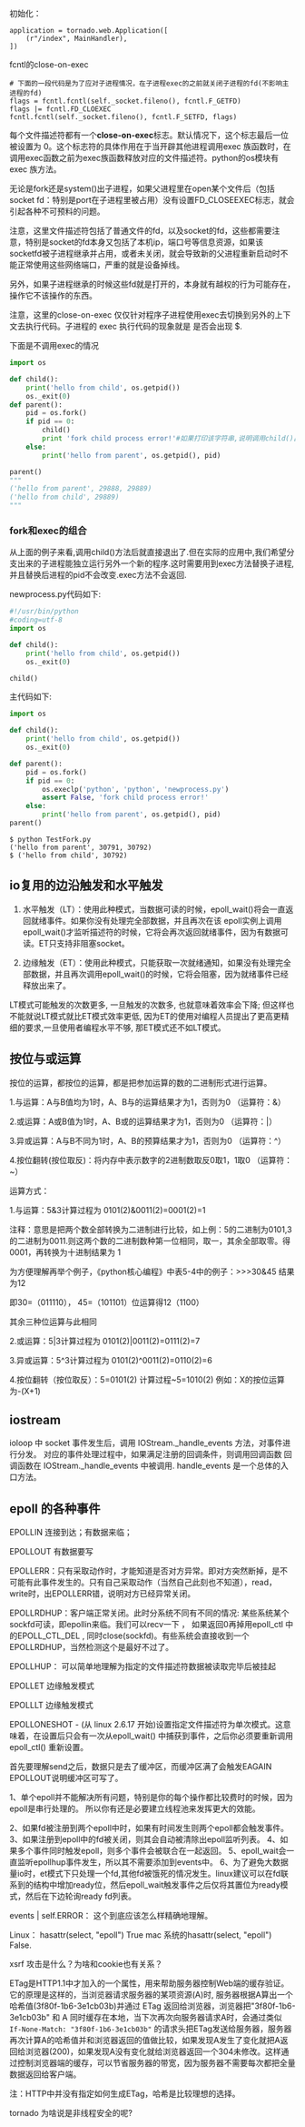 初始化：

```
application = tornado.web.Application([
    (r"/index", MainHandler),
])
```

fcntl的close-on-exec

```
# 下面的一段代码是为了应对子进程情况，在子进程exec的之前就关闭子进程的fd(不影响主进程的fd)
flags = fcntl.fcntl(self._socket.fileno(), fcntl.F_GETFD)
flags |= fcntl.FD_CLOEXEC
fcntl.fcntl(self._socket.fileno(), fcntl.F_SETFD, flags)
```

每个文件描述符都有一个**close-on-exec**标志。默认情况下，这个标志最后一位被设置为 0。这个标志符的具体作用在于当开辟其他进程调用exec 族函数时，在调用exec函数之前为exec族函数释放对应的文件描述符。python的os模块有exec 族方法。

 无论是fork还是system()出子进程，如果父进程里在open某个文件后（包括socket fd：特别是port在子进程里被占用）没有设置FD_CLOSEEXEC标志，就会引起各种不可预料的问题。

注意，这里文件描述符包括了普通文件的fd，以及socket的fd，这些都需要注意，特别是socket的fd本身又包括了本机ip，端口号等信息资源，如果该socketfd被子进程继承并占用，或者未关闭，就会导致新的父进程重新启动时不能正常使用这些网络端口，严重的就是设备掉线。

另外，如果子进程继承的时候这些fd就是打开的，本身就有越权的行为可能存在，操作它不该操作的东西。

注意，这里的close-on-exec 仅仅针对程序子进程使用exec去切换到另外的上下文去执行代码。子进程的 exec 执行代码的现象就是 是否会出现 $.

下面是不调用exec的情况

```python
import os

def child():
    print('hello from child', os.getpid())
    os._exit(0)
def parent():
    pid = os.fork()
    if pid == 0:
        child()
        print 'fork child process error!'#如果打印该字符串,说明调用child()出错
    else:
        print('hello from parent', os.getpid(), pid)

parent()
"""
('hello from parent', 29888, 29889)
('hello from child', 29889)
"""
```

### fork和exec的组合

从上面的例子来看,调用child()方法后就直接退出了.但在实际的应用中,我们希望分支出来的子进程能独立运行另外一个新的程序.这时需要用到exec方法替换子进程,并且替换后进程的pid不会改变.exec方法不会返回.

newprocess.py代码如下:

```python
#!/usr/bin/python
#coding=utf-8
import os

def child():
    print('hello from child', os.getpid())
    os._exit(0)

child()
```

主代码如下:

```python
import os

def child():
    print('hello from child', os.getpid())
    os._exit(0)

def parent():
    pid = os.fork()
    if pid == 0:
        os.execlp('python', 'python', 'newprocess.py')
        assert False, 'fork child process error!'
    else:
        print('hello from parent', os.getpid(), pid)
parent()
```

```
$ python TestFork.py 
('hello from parent', 30791, 30792)
$ ('hello from child', 30792)
```

## io复用的边沿触发和水平触发

1. 水平触发（LT）：使用此种模式，当数据可读的时候，epoll_wait()将会一直返回就绪事件。如果你没有处理完全部数据，并且再次在该 epoll实例上调用epoll_wait()才监听描述符的时候，它将会再次返回就绪事件，因为有数据可读。ET只支持非阻塞socket。

2. 边缘触发（ET）：使用此种模式，只能获取一次就绪通知，如果没有处理完全部数据，并且再次调用epoll_wait()的时候，它将会阻塞，因为就绪事件已经释放出来了。

LT模式可能触发的次数更多, 一旦触发的次数多, 也就意味着效率会下降; 但这样也不能就说LT模式就比ET模式效率更低, 因为ET的使用对编程人员提出了更高更精细的要求,一旦使用者编程水平不够, 那ET模式还不如LT模式。

## 按位与或运算

按位的运算，都按位的运算，都是把参加运算的数的二进制形式进行运算。

1.与运算：A与B值均为1时，A、B与的运算结果才为1，否则为0 （运算符：&）

2.或运算：A或B值为1时，A、B或的运算结果才为1，否则为0  （运算符：|）

3.异或运算：A与B不同为1时，A、B的预算结果才为1，否则为0  （运算符：^）

4.按位翻转(按位取反)：将内存中表示数字的2进制数取反0取1，1取0 （运算符：~）

运算方式：

1.与运算：5&3计算过程为 0101(2)&0011(2)=0001(2)=1

注释：意思是把两个数全部转换为二进制进行比较，如上例：5的二进制为0101,3的二进制为0011.则这两个数的二进制数种第一位相同，取一，其余全部取零。得0001，再转换为十进制结果为 1

为方便理解再举个例子，《python核心编程》中表5-4中的例子：>>>30&45  结果为12

即30=（011110）， 45=（101101）位运算得12（1100）

其余三种位运算与此相同

2.或运算：5|3计算过程为 0101(2)|0011(2)=0111(2)=7

3.异或运算：5^3计算过程为 0101(2)^0011(2)=0110(2)=6

4.按位翻转（按位取反）：5=0101(2) 计算过程~5=1010(2)   例如：X的按位运算为-(X+1)

## iostream

ioloop 中 socket 事件发生后，调用 IOStream._handle_events 方法，对事件进行分发。 
对应的事件处理过程中，如果满足注册的回调条件，则调用回调函数 
回调函数在 IOStream._handle_events 中被调用. handle_events 是一个总体的入口方法。

## epoll 的各种事件

EPOLLIN 连接到达；有数据来临；

EPOLLOUT 有数据要写

EPOLLERR：只有采取动作时，才能知道是否对方异常。即对方突然断掉，是不可能有此事件发生的。只有自己采取动作（当然自己此刻也不知道），read，
write时，出EPOLLERR错，说明对方已经异常关闭。

EPOLLRDHUP：客户端正常关闭。此时分系统不同有不同的情况:  某些系统某个sockfd可读，即epollin来临。我们可以recv一下 ， 如果返回0再掉用epoll_ctl 中的EPOLL_CTL_DEL , 同时close(sockfd)。有些系统会直接收到一个EPOLLRDHUP，当然检测这个是最好不过了。

EPOLLHUP： 可以简单地理解为指定的文件描述符数据被读取完毕后被挂起

EPOLLET 边缘触发模式

EPOLLLT 边缘触发模式

EPOLLONESHOT - (从 linux 2.6.17 开始)设置指定文件描述符为单次模式。这意味着，在设置后只会有一次从epoll_wait() 中捕获到事件，之后你必须要重新调用 epoll_ctl() 重新设置。

首先要理解send之后，数据只是去了缓冲区，而缓冲区满了会触发EAGAIN
EPOLLOUT说明缓冲区可写了。

1、单个epoll并不能解决所有问题，特别是你的每个操作都比较费时的时候，因为epoll是串行处理的。 所以你有还是必要建立线程池来发挥更大的效能。

2、如果fd被注册到两个epoll中时，如果有时间发生则两个epoll都会触发事件。3、如果注册到epoll中的fd被关闭，则其会自动被清除出epoll监听列表。
4、如果多个事件同时触发epoll，则多个事件会被联合在一起返回。
5、epoll_wait会一直监听epollhup事件发生，所以其不需要添加到events中。
6、为了避免大数据量io时，et模式下只处理一个fd,其他fd被饿死的情况发生。linux建议可以在fd联系到的结构中增加ready位，然后epoll_wait触发事件之后仅将其置位为ready模式，然后在下边轮询ready fd列表。

events | self.ERROR： 这个到底应该怎么样精确地理解。

Linux： hasattr(select, "epoll") True   mac 系统的hasattr(select, "epoll") False.



xsrf  攻击是什么？为啥和cookie也有关系？

ETag是HTTP1.1中才加入的一个属性，用来帮助服务器控制Web端的缓存验证。它的原理是这样的，当浏览器请求服务器的某项资源(A)时, 服务器根据A算出一个哈希值(3f80f-1b6-3e1cb03b)并通过 ETag 返回给浏览器，浏览器把"3f80f-1b6-3e1cb03b" 和 A 同时缓存在本地，当下次再次向服务器请求A时，会通过类似 `If-None-Match: "3f80f-1b6-3e1cb03b"` 的请求头把ETag发送给服务器，服务器再次计算A的哈希值并和浏览器返回的值做比较，如果发现A发生了变化就把A返回给浏览器(200)，如果发现A没有变化就给浏览器返回一个304未修改。这样通过控制浏览器端的缓存，可以节省服务器的带宽，因为服务器不需要每次都把全量数据返回给客户端。

注：HTTP中并没有指定如何生成ETag，哈希是比较理想的选择。



tornado  为啥说是非线程安全的呢?





